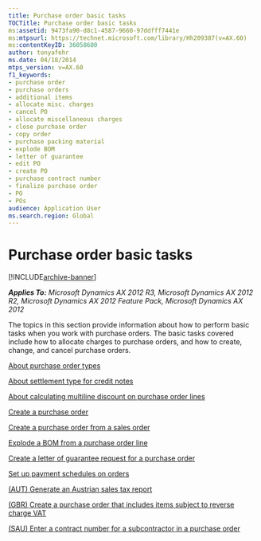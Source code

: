 ```yaml
---
title: Purchase order basic tasks
TOCTitle: Purchase order basic tasks
ms:assetid: 9473fa90-d8c1-4587-9660-97ddfff7441e
ms:mtpsurl: https://technet.microsoft.com/library/Hh209387(v=AX.60)
ms:contentKeyID: 36058600
author: tonyafehr
ms.date: 04/18/2014
mtps_version: v=AX.60
f1_keywords:
- purchase order
- purchase orders
- additional items
- allocate misc. charges
- cancel PO
- allocate miscellaneous charges
- close purchase order
- copy order
- purchase packing material
- explode BOM
- letter of guarantee
- edit PO
- create PO
- purchase contract number
- finalize purchase order
- PO
- POs
audience: Application User
ms.search.region: Global
---
```


# Purchase order basic tasks 


[!INCLUDE[archive-banner](includes/archive-banner.md)]


_**Applies To:** Microsoft Dynamics AX 2012 R3, Microsoft Dynamics AX 2012 R2, Microsoft Dynamics AX 2012 Feature Pack, Microsoft Dynamics AX 2012_

The topics in this section provide information about how to perform basic tasks when you work with purchase orders. The basic tasks covered include how to allocate charges to purchase orders, and how to create, change, and cancel purchase orders.

[About purchase order types](about-purchase-order-types.md)

[About settlement type for credit notes](about-settlement-type-for-credit-notes.md)

[About calculating multiline discount on purchase order lines](about-calculating-multiline-discount-on-purchase-order-lines.md)

[Create a purchase order](create-a-purchase-order.md)

[Create a purchase order from a sales order](create-a-purchase-order-from-a-sales-order.md)

[Explode a BOM from a purchase order line](explode-a-bom-from-a-purchase-order-line.md)

[Create a letter of guarantee request for a purchase order](create-a-letter-of-guarantee-request-for-a-purchase-order.md)

[Set up payment schedules on orders](set-up-payment-schedules-on-orders.md)

[(AUT) Generate an Austrian sales tax report](aut-generate-an-austrian-sales-tax-report.md)

[(GBR) Create a purchase order that includes items subject to reverse charge VAT](gbr-create-a-purchase-order-that-includes-items-subject-to-reverse-charge-vat.md)

[(SAU) Enter a contract number for a subcontractor in a purchase order](sau-enter-a-contract-number-for-a-subcontractor-in-a-purchase-order.md)

  


